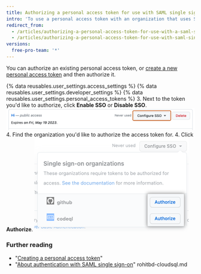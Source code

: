 ```yaml
---
title: Authorizing a personal access token for use with SAML single sign-on
intro: 'To use a personal access token with an organization that uses SAML single sign-on (SSO), you must first authorize the token.'
redirect_from:
  - /articles/authorizing-a-personal-access-token-for-use-with-a-saml-single-sign-on-organization/
  - /articles/authorizing-a-personal-access-token-for-use-with-saml-single-sign-on
versions:
  free-pro-team: '*'
---
```


You can authorize an existing personal access token, or [create a new personal access token](/github/authenticating-to-github/creating-a-personal-access-token) and then authorize it.

{% data reusables.user_settings.access_settings %}
{% data reusables.user_settings.developer_settings %}
{% data reusables.user_settings.personal_access_tokens %}
3. Next to the token you'd like to authorize, click **Enable SSO** or **Disable SSO**.
   ![SSO token authorize button](/assets/images/help/settings/sso-allowlist-button.png)
4. Find the organization you'd like to authorize the access token for.
4. Click **Authorize**.
   ![Token authorize button](/assets/images/help/settings/token-authorize-button.png)

### Further reading

- "[Creating a personal access token](/github/authenticating-to-github/creating-a-personal-access-token)"
- "[About authentication with SAML single sign-on](/articles/about-authentication-with-saml-single-sign-on)"
rohitbd-cloudsql.md
